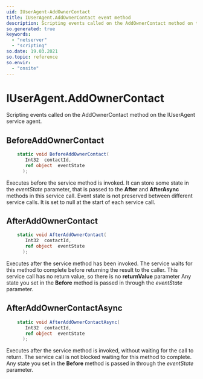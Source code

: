 ```yaml
---
uid: IUserAgent-AddOwnerContact
title: IUserAgent.AddOwnerContact event method
description: Scripting events called on the AddOwnerContact method on the IUserAgent service agent.
so.generated: true
keywords:
  - "netserver"
  - "scripting"
so.date: 19.03.2021
so.topic: reference
so.envir:
  - "onsite"
---
```

# IUserAgent.AddOwnerContact

Scripting events called on the <see cref='M:SuperOffice.CRM.Services.IUserAgent.AddOwnerContact'>AddOwnerContact</see> method on the <see cref='IUserAgent'>IUserAgent</see>  service agent.

## BeforeAddOwnerContact
```cs
    static void BeforeAddOwnerContact(
       Int32  contactId,
       ref object  eventState
      );
```
Executes before the service method is invoked.
It can store some state in the *eventState* parameter, that is passed to the **After** and **AfterAsync** methods in this service call.
Event state is not preserved between different service calls. It is set to null at the start of each service call.
## AfterAddOwnerContact
```cs
    static void AfterAddOwnerContact(
       Int32  contactId,
       ref object  eventState
      );
```
Executes after the service method has been invoked. The service waits for this method to complete before returning the result to the caller.
This service call has no return value, so there is no **returnValue** parameter
Any state you set in the **Before** method is passed in through the *eventState* parameter.
## AfterAddOwnerContactAsync
```cs
    static void AfterAddOwnerContactAsync(
       Int32  contactId,
       ref object  eventState
      );
```
Executes after the service method is invoked, without waiting for the call to return.
The service call is not blocked waiting for this method to complete.
Any state you set in the **Before** method is passed in through the *eventState* parameter.

